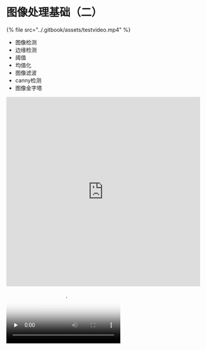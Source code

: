 # 图像处理基础（二）

{% file src="../.gitbook/assets/testvideo.mp4" %}

* 图像检测
* 边缘检测
* 阈值
* 均值化
* 图像滤波
* canny检测
* 图像金字塔
<iframe height=498 width=510 
  src="http://player.youku.com/embed/XMzQ5MTMyMzQwMA==" 
  frameborder=0  
  allowfullscreen>
</iframe>
<video id="video" controls="" preload="none" poster="http://media.w3.org/2010/05/sintel/poster.png">
  <source id="mp4" src="http://gslb.miaopai.com/stream/PAEyMDoxMSB9hV6BVT1l5SHT-sMVVRVgHlL7bA__.mp4?mpflag=64&amp;vend=1&amp;os=3&amp;partner=1&amp;platform=2&amp;cookie_id=&amp;refer=miaopai&amp;scid=PAEyMDoxMSB9hV6BVT1l5SHT-sMVVRVgHlL7bA__ " type="video/mp4">
</video>
